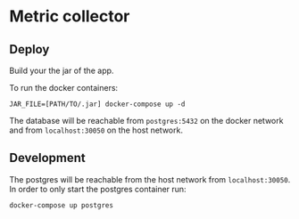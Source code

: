 # Metric collector

## Deploy

Build your the jar of the app.

To run the docker containers: 
```
JAR_FILE=[PATH/TO/.jar] docker-compose up -d
```

The database will be reachable from `postgres:5432` on the docker network and from `localhost:30050` on the host network.

## Development
The postgres will be reachable from the host network from `localhost:30050`.
In order to only start the postgres container run:
```
docker-compose up postgres
```
